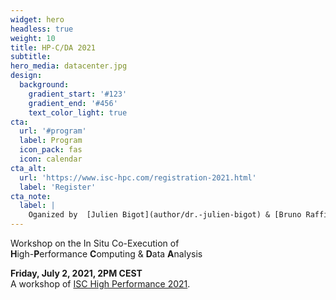 ```yaml
---
widget: hero
headless: true
weight: 10
title: HP-C/DA 2021
subtitle: 
hero_media: datacenter.jpg
design:
  background:
    gradient_start: '#123'
    gradient_end: '#456'
    text_color_light: true
cta:
  url: '#program'
  label: Program
  icon_pack: fas
  icon: calendar
cta_alt:
  url: 'https://www.isc-hpc.com/registration-2021.html'
  label: 'Register'
cta_note:
  label: |
    Oganized by  [Julien Bigot](author/dr.-julien-bigot) & [Bruno Raffin](author/dr.-bruno-raffin).
---
```

Workshop on the In Situ Co-Execution of <br> **H**igh-**P**erformance **C**omputing & **D**ata **A**nalysis

**Friday, July 2, 2021, 2PM CEST** <br>
A workshop of [ISC High Performance 2021](https://www.isc-hpc.com/).
